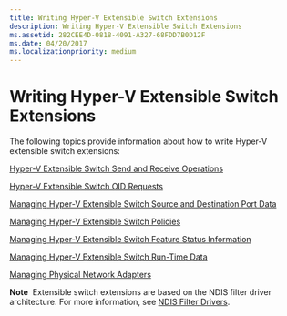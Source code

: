 ```yaml
---
title: Writing Hyper-V Extensible Switch Extensions
description: Writing Hyper-V Extensible Switch Extensions
ms.assetid: 282CEE4D-0818-4091-A327-68FDD7B0D12F
ms.date: 04/20/2017
ms.localizationpriority: medium
---
```


# Writing Hyper-V Extensible Switch Extensions


The following topics provide information about how to write Hyper-V extensible switch extensions:

[Hyper-V Extensible Switch Send and Receive Operations](hyper-v-extensible-switch-send-and-receive-operations.md)

[Hyper-V Extensible Switch OID Requests](hyper-v-extensible-switch-oid-requests.md)

[Managing Hyper-V Extensible Switch Source and Destination Port Data](managing-hyper-v-extensible-switch-source-and-destination-port-data.md)

[Managing Hyper-V Extensible Switch Policies](managing-hyper-v-extensible-switch-extensibility-policies.md)

[Managing Hyper-V Extensible Switch Feature Status Information](managing-hyper-v-extensible-switch-feature-status-information.md)

[Managing Hyper-V Extensible Switch Run-Time Data](managing-hyper-v-extensible-switch-run-time-data.md)

[Managing Physical Network Adapters](managing-physical-network-adapters.md)

**Note**  Extensible switch extensions are based on the NDIS filter driver architecture. For more information, see [NDIS Filter Drivers](ndis-filter-drivers.md).

 

 

 






